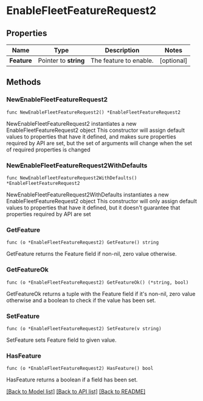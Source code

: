 # EnableFleetFeatureRequest2

## Properties

Name | Type | Description | Notes
------------ | ------------- | ------------- | -------------
**Feature** | Pointer to **string** | The feature to enable. | [optional] 

## Methods

### NewEnableFleetFeatureRequest2

`func NewEnableFleetFeatureRequest2() *EnableFleetFeatureRequest2`

NewEnableFleetFeatureRequest2 instantiates a new EnableFleetFeatureRequest2 object
This constructor will assign default values to properties that have it defined,
and makes sure properties required by API are set, but the set of arguments
will change when the set of required properties is changed

### NewEnableFleetFeatureRequest2WithDefaults

`func NewEnableFleetFeatureRequest2WithDefaults() *EnableFleetFeatureRequest2`

NewEnableFleetFeatureRequest2WithDefaults instantiates a new EnableFleetFeatureRequest2 object
This constructor will only assign default values to properties that have it defined,
but it doesn't guarantee that properties required by API are set

### GetFeature

`func (o *EnableFleetFeatureRequest2) GetFeature() string`

GetFeature returns the Feature field if non-nil, zero value otherwise.

### GetFeatureOk

`func (o *EnableFleetFeatureRequest2) GetFeatureOk() (*string, bool)`

GetFeatureOk returns a tuple with the Feature field if it's non-nil, zero value otherwise
and a boolean to check if the value has been set.

### SetFeature

`func (o *EnableFleetFeatureRequest2) SetFeature(v string)`

SetFeature sets Feature field to given value.

### HasFeature

`func (o *EnableFleetFeatureRequest2) HasFeature() bool`

HasFeature returns a boolean if a field has been set.


[[Back to Model list]](../README.md#documentation-for-models) [[Back to API list]](../README.md#documentation-for-api-endpoints) [[Back to README]](../README.md)


